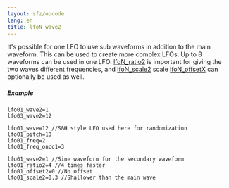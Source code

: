```yaml
---
layout: sfz/opcode
lang: en
title: lfoN_wave2
---
```

It's possible for one LFO to use sub waveforms in addition to the main waveform.
This can be used to create more complex LFOs. Up to 8 waveforms can be used in
one LFO.
[lfoN_ratio2](lfoN_ratio) is important for giving the two waves different
frequencies, and [lfoN_scale2](lfoN_scale) scale [lfoN_offsetX](lfoN_offsetX)
can optionally be used as well.

##### Example

```
lfo01_wave2=1
lfo03_wave2=12
```

```
lfo01_wave=12 //S&H style LFO used here for randomization
lfo01_pitch=10
lfo01_freq=2
lfo01_freq_oncc1=3

lfo01_wave2=1 //Sine waveform for the secondary waveform
lfo01_ratio2=4 //4 times faster
lfo01_offset2=0 //No offset
lfo01_scale2=0.3 //Shallower than the main wave
```
